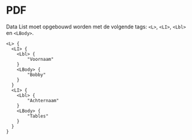 <!-- @license CC0-1.0 -->

# PDF

Data List moet opgebouwd worden met de volgende tags: `<L>`, `<LI>`, `<Lbl>` en `<LBody>`.

```text
<L> {
  <LI> {
    <Lbl> {
        "Voornaam"
    }
    <LBody> {
        "Bobby"
    }
  }
  <LI> {
    <Lbl> {
        "Achternaam"
    }
    <LBody> {
        "Tables"
    }
  }
}
```
